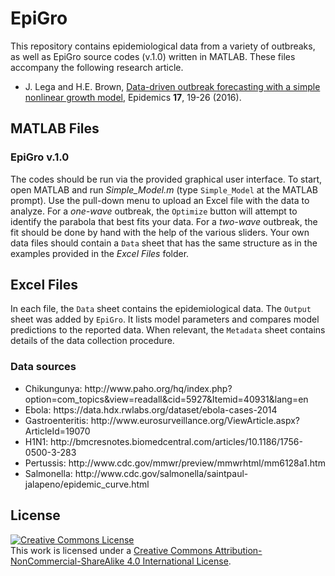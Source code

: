 # EpiGro

This repository contains epidemiological data from a variety of outbreaks, as well as EpiGro source codes (v.1.0) written in MATLAB. These files accompany the following research article.

<ul><li>J. Lega and H.E. Brown, <a href="http://dx.doi.org/10.1016/j.epidem.2016.10.002">Data-driven outbreak forecasting with a simple nonlinear growth model</a>, Epidemics <b>17</b>, 19-26 (2016).</li></ul>

## MATLAB Files
### EpiGro v.1.0
The codes should be run via the provided graphical user interface. To start, open MATLAB and run *Simple_Model.m* (type `Simple_Model` at the MATLAB prompt). Use the pull-down menu to upload an Excel file with the data to analyze. For a *one-wave* outbreak, the `Optimize` button will attempt to identify the parabola that best fits your data. For a *two-wave* outbreak, the fit should be done by hand with the help of the various sliders. Your own data files should contain a `Data` sheet that has the same structure as in the examples provided in the *Excel Files* folder.

## Excel Files
In each file, the `Data` sheet contains the epidemiological data. The `Output` sheet was added by `EpiGro`. It lists model parameters and compares model predictions to the reported data. When relevant, the `Metadata` sheet contains details of the data collection procedure.

### Data sources
<ul><li>Chikungunya: http://www.paho.org/hq/index.php?option=com_topics&view=readall&cid=5927&Itemid=40931&lang=en</li>
<li>Ebola: https://data.hdx.rwlabs.org/dataset/ebola-cases-2014</li>
<li>Gastroenteritis: http://www.eurosurveillance.org/ViewArticle.aspx?ArticleId=19070</li>
<li>H1N1: http://bmcresnotes.biomedcentral.com/articles/10.1186/1756-0500-3-283</li>
<li>Pertussis: http://www.cdc.gov/mmwr/preview/mmwrhtml/mm6128a1.htm</li>
<li>Salmonella: http://www.cdc.gov/salmonella/saintpaul-jalapeno/epidemic_curve.html</li>
</ul>

## License
<a rel="license" href="http://creativecommons.org/licenses/by-nc-sa/4.0/"><img alt="Creative Commons License" style="border-width:0" src="https://i.creativecommons.org/l/by-nc-sa/4.0/88x31.png" /></a><br />This work is licensed under a <a rel="license" href="http://creativecommons.org/licenses/by-nc-sa/4.0/">Creative Commons Attribution-NonCommercial-ShareAlike 4.0 International License</a>.
